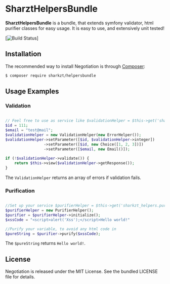 SharztHelpersBundle
===========

**SharztHelpersBundle** is a bundle, that extends symfony validator, html purifier classes for easy usage. It is easy to use, and
extensively unit tested!

[![Build Status](https://travis-ci.org/Sharkzt/HelpersBundle.svg?branch=master)]

Installation
------------

The recommended way to install Negotiation is through
[Composer](http://getcomposer.org/):

```bash
$ composer require sharkzt/helpersbundle
```


Usage Examples
--------------

### Validation

``` php

// Feel free to use as service like $validationHelper = $this->get('sharkzt_helpers.validation_helper');
$id = 111;
$email = "test@mail";
$validationHelper = new ValidationHelper(new ErrorHelper());
$validationHelper->setParameter([$id, $validationHelper->integer])
                 ->setParameter([$id, new Choice([1, 2, 3])])
                 ->setParameter([$email, new Email()]);
                 
if (!$validationHelper->validate()) {
    return $this->view($validationHelper->getResponse());
}
```

The `ValidationHelper` returns an array of errors if validation fails.

### Purification

``` php

//Set up your service $purifierHelper = $this->get('sharkzt_helpers.purifier_helper');
$purifierHelper = new PurifierHelper();
$purifier = $purifierHelper->initialize();
$xssCode = "<script>alert('Xss');</script>Hello world!"

//Purify your variable, to avoid any html code in
$pureString = $purifier->purify($xssCode);

```

The `$pureString` returns `Hello world!`.

License
-------

Negotiation is released under the MIT License. See the bundled LICENSE file for
details.

